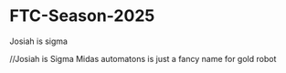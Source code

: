 # FTC-Season-2025

Josiah is sigma

//Josiah is Sigma
Midas automatons is just a fancy name for gold robot
